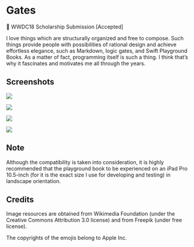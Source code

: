 # Gates

 WWDC18 Scholarship Submission [Accepted]

I love things which are structurally organized and free to compose. Such things provide people with possibilities of rational design and achieve effortless elegance, such as Markdown, logic gates, and Swift Playground Books. As a matter of fact, programming itself is such a thing. I think that’s why it fascinates and motivates me all through the years.

## Screenshots

![](http://p3b1oqmkp.bkt.clouddn.com/a114a0897677005e2b7f581dc43682ac.PNG)

![](http://p3b1oqmkp.bkt.clouddn.com/cae03bebd488a06b48a985cf9db28f5d.PNG)

![](http://p3b1oqmkp.bkt.clouddn.com/5f41897ddb65f578529121ef477dcdd1.PNG)

![](http://p3b1oqmkp.bkt.clouddn.com/86f0da8fa55c76fa08a72c15e2ceb1c7.PNG)

## **Note**

Although the compatibility is taken into consideration, it is highly recommended that the playground book to be experienced on an iPad Pro 10.5-inch (for it is the exact size I use for developing and testing) in landscape orientation.



## **Credits**

Image resources are obtained from Wikimedia Foundation (under the Creative Commons Attribution 3.0 license) and from Freepik (under free license).

The copyrights of the emojis belong to Apple Inc.